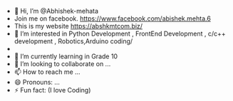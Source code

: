 - 👋 Hi, I’m @Abhishek-mehata
- Join me on facebook. https://www.facebook.com/abishek.mehta.6
- This is my website https://abshkmtcom.biz/
- 👀 I’m interested in Python Development , FrontEnd Development , c/c++ development , Robotics,Arduino coding/
- 
- 🌱 I’m currently learning in Grade 10
- 💞️ I’m looking to collaborate on ...
- 📫 How to reach me ...
- 😄 Pronouns: ...
- ⚡ Fun fact: (I love Coding)

<!---
Abhishek-mehata/Abhishek-mehata is a ✨ special ✨ repository because its `README.md` (this file) appears on your GitHub profile.
You can click the Preview link to take a look at your changes.
--->
